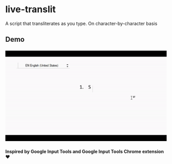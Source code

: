 # live-translit
A script that transliterates as you type. On character-by-character basis
## Demo
### ![Demo](live-translit-demo.gif)
#### Inspired by Google Input Tools and Google Input Tools Chrome extension ❤


